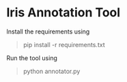 # Iris Annotation Tool

Install the requirements using 

> pip install -r requirements.txt

Run the tool using 

> python annotator.py
